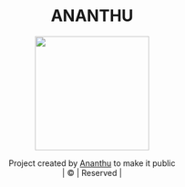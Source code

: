 <h1 align="center">ANANTHU</h1>
<div align="center">
  <img border-radius: 15px src="https://static.wikia.nocookie.net/heroes-v-villains/images/8/81/JackSparrowDMTNT.png/revision/latest/scale-to-width-down/350?cb=20180729074752" width="200" height="200"/>
  <p align="center">

</div>
<p align="center">
Project created by <a href="https://github.com/farhan-dqz">Ananthu</a> to make it public
    <br>
       | © |
        Reserved |
    <br> 
</p>
